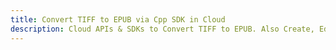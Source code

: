 ---title: Convert TIFF to EPUB via Cpp SDK in Clouddescription: Cloud APIs & SDKs to Convert TIFF to EPUB. Also Create, Edit & Render Microsoft Word & OpenOffice documents in the Cloud.---